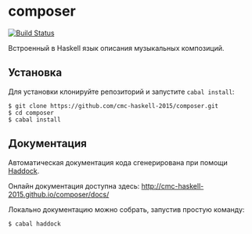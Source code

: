 # composer

[![Build Status](https://travis-ci.org/cmc-haskell-2015/composer.svg?branch=master)](https://travis-ci.org/cmc-haskell-2015/composer)

Встроенный в Haskell язык описания музыкальных композиций.

## Установка

Для установки клонируйте репозиторий и запустите `cabal install`:

```
$ git clone https://github.com/cmc-haskell-2015/composer.git
$ cd composer
$ cabal install
```

## Документация

Автоматическая документация кода сгенерирована при помощи [Haddock](https://www.haskell.org/haddock/).

Онлайн документация доступна здесь: http://cmc-haskell-2015.github.io/composer/docs/

Локально документацию можно собрать, запустив простую команду:

```
$ cabal haddock
```

